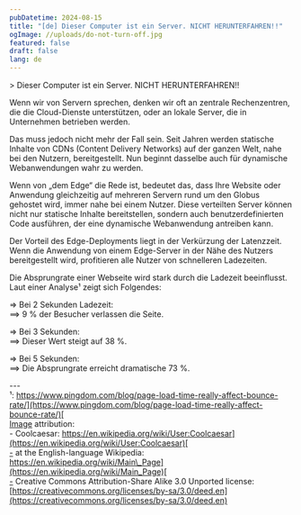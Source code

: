```yaml
---
pubDatetime: 2024-08-15
title: "[de] Dieser Computer ist ein Server. NICHT HERUNTERFAHREN!!"
ogImage: //uploads/do-not-turn-off.jpg
featured: false
draft: false
lang: de
---
```

\> Dieser Computer ist ein Server. NICHT HERUNTERFAHREN!!

Wenn wir von Servern sprechen, denken wir oft an zentrale Rechenzentren, die die Cloud-Dienste unterstützen, oder an lokale Server, die in Unternehmen betrieben werden.

Das muss jedoch nicht mehr der Fall sein. Seit Jahren werden statische Inhalte von CDNs (Content Delivery Networks) auf der ganzen Welt, nahe bei den Nutzern, bereitgestellt. Nun beginnt dasselbe auch für dynamische Webanwendungen wahr zu werden.

Wenn von „dem Edge“ die Rede ist, bedeutet das, dass Ihre Website oder Anwendung gleichzeitig auf mehreren Servern rund um den Globus gehostet wird, immer nahe bei einem Nutzer. Diese verteilten Server können nicht nur statische Inhalte bereitstellen, sondern auch benutzerdefinierten Code ausführen, der eine dynamische Webanwendung antreiben kann.

Der Vorteil des Edge-Deployments liegt in der Verkürzung der Latenzzeit. Wenn die Anwendung von einem Edge-Server in der Nähe des Nutzers bereitgestellt wird, profitieren alle Nutzer von schnelleren Ladezeiten.

Die Absprungrate einer Webseite wird stark durch die Ladezeit beeinflusst. Laut einer Analyse¹ zeigt sich Folgendes:

\=> Bei 2 Sekunden Ladezeit:  
\==> 9 % der Besucher verlassen die Seite.

\=> Bei 3 Sekunden:  
\==> Dieser Wert steigt auf 38 %.

\=> Bei 5 Sekunden:  
\==> Die Absprungrate erreicht dramatische 73 %.

\---  
¹: [https://www.pingdom.com/blog/page-load-time-really-affect-bounce-rate/](https://www.pingdom.com/blog/page-load-time-really-affect-bounce-rate/)[  
Image](https://lnkd.in/gmdabDpn\)%EF%BF%BCImage) attribution:  
\- Coolcaesar: [https://en.wikipedia.org/wiki/User:Coolcaesar](https://en.wikipedia.org/wiki/User:Coolcaesar)[  
\-](https://lnkd.in/gHFkMzyU\)%EF%BF%BC-) at the English-language Wikipedia: [https://en.wikipedia.org/wiki/Main\_Page](https://en.wikipedia.org/wiki/Main_Page)[  
\-](https://lnkd.in/gWsqhkbM\)%EF%BF%BC-) Creative Commons Attribution-Share Alike 3.0 Unported license: [https://creativecommons.org/licenses/by-sa/3.0/deed.en](https://creativecommons.org/licenses/by-sa/3.0/deed.en)